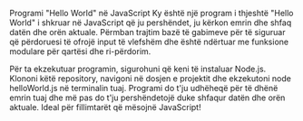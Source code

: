 Programi "Hello World" në JavaScript
Ky është një program i thjeshtë "Hello World" i shkruar në JavaScript që ju pershëndet, ju kërkon emrin dhe shfaq datën dhe orën aktuale. Përmban trajtim bazë të gabimeve për të siguruar që përdoruesi të ofrojë input të vlefshëm dhe është ndërtuar me funksione modulare për qartësi dhe ri-përdorim.

Për ta ekzekutuar programin, sigurohuni që keni të instaluar Node.js. Klononi këtë repository, navigoni në dosjen e projektit dhe ekzekutoni node helloWorld.js në terminalin tuaj. Programi do t'ju udhëheqë për të dhënë emrin tuaj dhe më pas do t'ju pershëndetojë duke shfaqur datën dhe orën aktuale. Ideal për fillimtarët që mësojnë JavaScript!






